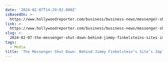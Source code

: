 ```yaml
---
date: '2024-02-07T14:29:02.000Z'
isBasedOn: >-
  https://www.hollywoodreporter.com/business/business-news/messenger-shut-down-news-site-jimmy-finkelstein-1235817295/
link: >-
  https://www.hollywoodreporter.com/business/business-news/messenger-shut-down-news-site-jimmy-finkelstein-1235817295/
slug: >-
  2024-02-07-the-messenger-shut-down-behind-jimmy-finkelsteins-sites-implosion-the
tags:
  - Media
title: 'The Messenger Shut Down: Behind Jimmy Finkelstein’s Site’s Implosion – The '
---
```


